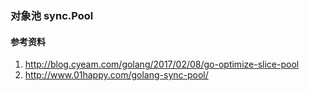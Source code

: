### 对象池 sync.Pool

#### 参考资料
1. http://blog.cyeam.com/golang/2017/02/08/go-optimize-slice-pool
2. http://www.01happy.com/golang-sync-pool/